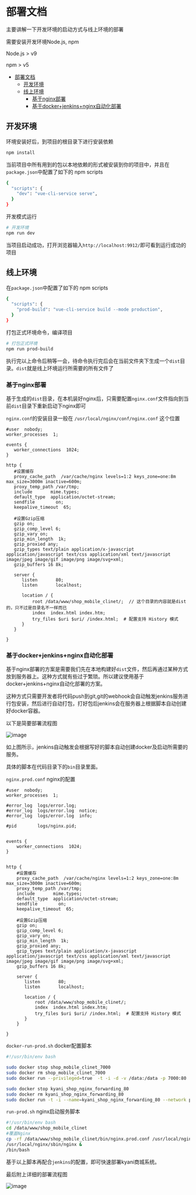 # 部署文档
主要讲解一下开发环境的启动方式与线上环境的部署

需要安装开发环境Node.js, npm

Node.js > v9

npm > v5

<!-- TOC -->

- [部署文档](#部署文档)
  - [开发环境](#开发环境)
  - [线上环境](#线上环境)
    - [基于nginx部署](#基于nginx部署)
    - [基于docker+jenkins+nginx自动化部署](#基于dockerjenkinsnginx自动化部署)

<!-- /TOC -->

## 开发环境

环境安装好后，到项目的根目录下进行安装依赖
```bash
npm install
```

当前项目中所有用到的包以本地依赖的形式被安装到你的项目中，并且在`package.json`中配置了如下的 npm scripts

```bash
{
  "scripts": {
    "dev": "vue-cli-service serve",
  }
}
```

开发模式运行

``` bash
# 开发环境 
npm run dev 
```

当项目启动成功，打开浏览器输入`http://localhost:9912/`即可看到运行成功的项目


## 线上环境

在`package.json`中配置了如下的 npm scripts

```bash
{
  "scripts": {
    "prod-build": "vue-cli-service build --mode production",
  }
}
```

打包正式环境命令，编译项目

``` bash
# 打包正式环境
npm run prod-build
```

执行完以上命令后稍等一会，待命令执行完后会在当前文件夹下生成一个`dist`目录。`dist`就是线上环境运行所需要的所有文件了

### 基于nginx部署
基于生成的`dist`目录，在本机装好nginx后，只需要配置`nginx.conf`文件指向到当前`dist`目录下重新启动下nginx即可

`nginx.conf`的安装目录一般在 `/usr/local/nginx/conf/nginx.conf` 这个位置
 
 ```nginx
#user  nobody;
worker_processes  1;

events {
    worker_connections  1024;
}

http {
    #设置缓存
    proxy_cache_path  /var/cache/nginx levels=1:2 keys_zone=one:8m max_size=3000m inactive=600m;
    proxy_temp_path /var/tmp;
    include       mime.types;
    default_type  application/octet-stream;
    sendfile        on;
    keepalive_timeout  65;

    #设置Gzip压缩
    gzip on;
    gzip_comp_level 6;
    gzip_vary on;
    gzip_min_length  1k;
    gzip_proxied any;
    gzip_types text/plain application/x-javascript application/javascript text/css application/xml text/javascript image/jpeg image/gif image/png image/svg+xml;
    gzip_buffers 16 8k;

    server {
       listen       80;
       listen       localhost;

       location / {
           root /data/www/shop_mobile_clinet/;  // 这个目录的内容就是dist的，只不过是目录名不一样而已
           index  index.html index.htm;
           try_files $uri $uri/ /index.html;  # 配置支持 History 模式
       }
    }

}

 ```

### 基于docker+jenkins+nginx自动化部署

基于nginx部署的方案是需要我们先在本地构建好`dist`文件，然后再通过某种方式放到服务器上。这种方式就有些过于繁琐。所以建议使用基于docker+jenkins+nginx自动化部署的方案。

这种方式只需要开发者将代码push到git,git的webhook会自动触发jenkins服务进行包安装，然后进行自动打包，打好包后jenkins会在服务器上根据脚本自动创建好docker容器。

以下是简要部署流程图

![image](./images/ci2.jpg)

如上图所示，jenkins自动触发会根据写好的脚本自动创建docker及启动所需要的服务。

具体的脚本在代码目录下的`bin`目录里面。

`nginx.prod.conf`  nginx的配置
```nginx
#user  nobody;
worker_processes  1;

#error_log  logs/error.log;
#error_log  logs/error.log  notice;
#error_log  logs/error.log  info;

#pid        logs/nginx.pid;


events {
    worker_connections  1024;
}


http {
    #设置缓存
    proxy_cache_path  /var/cache/nginx levels=1:2 keys_zone=one:8m max_size=3000m inactive=600m;
    proxy_temp_path /var/tmp;
    include       mime.types;
    default_type  application/octet-stream;
    sendfile        on;
    keepalive_timeout  65;

    #设置Gzip压缩
    gzip on;
    gzip_comp_level 6;
    gzip_vary on;
    gzip_min_length  1k;
    gzip_proxied any;
    gzip_types text/plain application/x-javascript application/javascript text/css application/xml text/javascript image/jpeg image/gif image/png image/svg+xml;
    gzip_buffers 16 8k;

    server {
       listen       80;
       listen       localhost;

       location / {
           root /data/www/shop_mobile_clinet/;
           index  index.html index.htm;
           try_files $uri $uri/ /index.html;  # 配置支持 History 模式
       }
    }

}

```

`docker-run-prod.sh` docker配置脚本
```bash
#!/usr/bin/env bash

sudo docker stop shop_mobile_clinet_7000
sudo docker rm shop_mobile_clinet_7000
sudo docker run --privileged=true  -t -i -d -v /data:/data -p 7000:80  --name=shop_mobile_clinet_7000  --network prodnet --ip 192.168.1.10 557111830783.dkr.ecr.cn-north-1.amazonaws.com.cn/os_nginx:latest /bin/bash -c "/data/www/shop_mobile_clinet/bin/run-prod.sh"

sudo docker stop kyani_shop_nginx_forwarding_80
sudo docker rm kyani_shop_nginx_forwarding_80
sudo docker run -t -i --name=kyani_shop_nginx_forwarding_80 --network prodnet --ip 192.168.1.8 -v /data/www/shop_mobile_clinet/bin/conf.d:/etc/nginx/conf.d -p 80:80 -d docker.io/nginx:latest

```

`run-prod.sh` nginx启动服务脚本
```bash
#!/usr/bin/env bash
cd /data/www/shop_mobile_clinet
#覆盖Nginx
cp -rf /data/www/shop_mobile_clinet/bin/nginx.prod.conf /usr/local/nginx/conf/nginx.conf
/usr/local/nginx/sbin/nginx &
/bin/bash

```

基于以上脚本再配合`jenkins`的配置，即可快速部署kyani商城系统。

最后附上详细的部署流程图

![image](images/ci1.png)